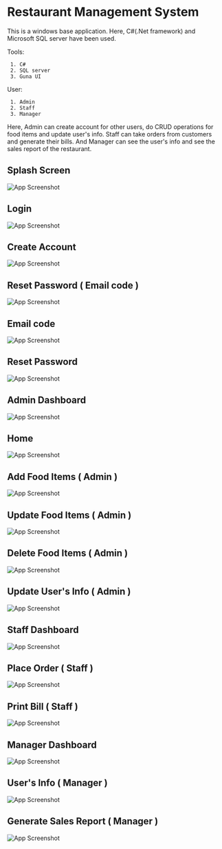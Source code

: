 
# Restaurant Management System

This is a windows base application. Here, C#(.Net framework) and Microsoft SQL server have been used.

Tools:
      
     1. C#
     2. SQL server
     3. Guna UI

User:
     
     1. Admin
     2. Staff
     3. Manager

Here, Admin can create account for other users, do CRUD operations for food items and update user's info. Staff can take orders from customers and generate their bills. And Manager can see the user's info and see the sales report of the restaurant.


## Splash Screen

![App Screenshot](https://github.com/8ad40n/Restaurant-Management-System/blob/master/Screenshots/SplashScreen.png?raw=true)

## Login

![App Screenshot](https://github.com/8ad40n/Restaurant-Management-System/blob/master/Screenshots/Login.png?raw=true)


## Create Account

![App Screenshot](https://github.com/8ad40n/Restaurant-Management-System/blob/master/Screenshots/SignUp.png?raw=true)

## Reset Password ( Email code )

![App Screenshot](https://github.com/8ad40n/Restaurant-Management-System/blob/master/Screenshots/ForgetPasswordVerify.png?raw=true)


## Email code

![App Screenshot](https://github.com/8ad40n/Restaurant-Management-System/blob/master/Screenshots/CodeSent.png?raw=true)

## Reset Password

![App Screenshot](https://github.com/8ad40n/Restaurant-Management-System/blob/master/Screenshots/ResetPassword.png?raw=true)

## Admin Dashboard
![App Screenshot](https://github.com/8ad40n/Restaurant-Management-System/blob/master/Screenshots/AdminDashboard.png?raw=true)

## Home
![App Screenshot](https://github.com/8ad40n/Restaurant-Management-System/blob/master/Screenshots/AdminHome.png?raw=true)

## Add Food Items ( Admin )
![App Screenshot](https://github.com/8ad40n/Restaurant-Management-System/blob/master/Screenshots/AddFood.png?raw=true)

## Update Food Items ( Admin )
![App Screenshot](https://github.com/8ad40n/Restaurant-Management-System/blob/master/Screenshots/UpdateFood.png?raw=true)

## Delete Food Items ( Admin )
![App Screenshot](https://github.com/8ad40n/Restaurant-Management-System/blob/master/Screenshots/DeleteFood.png?raw=true)

## Update User's Info ( Admin )
![App Screenshot](https://github.com/8ad40n/Restaurant-Management-System/blob/master/Screenshots/UpdateUsers.png?raw=true)

## Staff Dashboard
![App Screenshot](https://github.com/8ad40n/Restaurant-Management-System/blob/master/Screenshots/StaffDashboard.png?raw=true)

## Place Order ( Staff )
![App Screenshot](https://github.com/8ad40n/Restaurant-Management-System/blob/master/Screenshots/PlaceOrder.png?raw=true)

## Print Bill ( Staff )
![App Screenshot](https://github.com/8ad40n/Restaurant-Management-System/blob/master/Screenshots/pdf.png?raw=true)


## Manager Dashboard
![App Screenshot](https://github.com/8ad40n/Restaurant-Management-System/blob/master/Screenshots/ManagerDashboard.png?raw=true)

## User's Info ( Manager )
![App Screenshot](https://github.com/8ad40n/Restaurant-Management-System/blob/master/Screenshots/UserInfoManager.png?raw=true)

## Generate Sales Report ( Manager )
![App Screenshot](https://github.com/8ad40n/Restaurant-Management-System/blob/master/Screenshots/SalesReport.png?raw=true)




